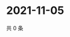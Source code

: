 # 2021-11-05

共 0 条

<!-- BEGIN WEIBO -->
<!-- 最后更新时间 Fri Nov 05 2021 10:19:14 GMT+0800 (China Standard Time) -->

<!-- END WEIBO -->
